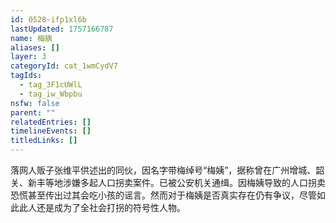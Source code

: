 ```yaml
---
id: 0528-ifp1xl6b
lastUpdated: 1757166787
name: 梅姨
aliases: []
layer: 3
categoryId: cat_1wmCydV7
tagIds:
  - tag_3F1cUWlL
  - tag_iw_Wbpbu
nsfw: false
parent: ""
relatedEntries: []
timelineEvents: []
titledLinks: []
---
```


落网人贩子张维平供述出的同伙，因名字带梅绰号“梅姨”，据称曾在广州增城、韶关、新丰等地涉嫌多起人口拐卖案件。已被公安机关通缉。因梅姨导致的人口拐卖恐慌甚至传出过其会吃小孩的谣言。然而对于梅姨是否真实存在仍有争议，尽管如此此人还是成为了全社会打拐的符号性人物。